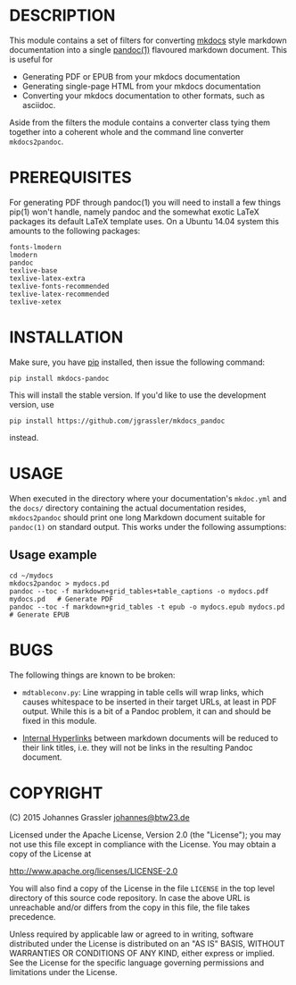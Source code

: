 # DESCRIPTION

This module contains a set of filters for converting
[mkdocs](http://www.mkdocs.org) style markdown documentation into a single
[pandoc(1)](http://www.pandoc.org) flavoured markdown document. This is useful
for

* Generating PDF or EPUB from your mkdocs documentation
* Generating single-page HTML from your mkdocs documentation
* Converting your mkdocs documentation to other formats, such as asciidoc.

Aside from the filters the module contains a converter class tying them
together into a coherent whole and the command line converter `mkdocs2pandoc`.

# PREREQUISITES

For generating PDF through pandoc(1) you will need to install a few things
pip(1) won't handle, namely pandoc and the somewhat exotic LaTeX packages its
default LaTeX template uses. On a Ubuntu 14.04 system this amounts to the
following packages:

```
fonts-lmodern
lmodern
pandoc
texlive-base
texlive-latex-extra
texlive-fonts-recommended
texlive-latex-recommended
texlive-xetex
```

# INSTALLATION

Make sure, you have [pip](https://pip.pypa.io/en/stable/) installed, then issue
the following command:

```
pip install mkdocs-pandoc
```

This will install the stable version. If you'd like to use the development
version, use

```
pip install https://github.com/jgrassler/mkdocs_pandoc
```

instead.

# USAGE

When executed in the directory where your documentation's `mkdoc.yml` and the
`docs/` directory containing the actual documentation resides, `mkdocs2pandoc`
should print one long Markdown document suitable for `pandoc(1)` on standard
output. This works under the following assumptions:

## Usage example

```
cd ~/mydocs
mkdocs2pandoc > mydocs.pd
pandoc --toc -f markdown+grid_tables+table_captions -o mydocs.pdf mydocs.pd   # Generate PDF
pandoc --toc -f markdown+grid_tables -t epub -o mydocs.epub mydocs.pd         # Generate EPUB
```

# BUGS

The following things are known to be broken:

* `mdtableconv.py`: Line wrapping in table cells will wrap links, which causes
  whitespace to be inserted in their target URLs, at least in PDF output. While
  this is a bit of a Pandoc problem, it can and should be fixed in this module.

* [Internal Hyperlinks](http://www.mkdocs.org/user-guide/writing-your-docs/#internal-hyperlinks) 
  between markdown documents will be reduced to their link titles, i.e. they
  will not be links in the resulting Pandoc document.

# COPYRIGHT

(C) 2015 Johannes Grassler <johannes@btw23.de>

Licensed under the Apache License, Version 2.0 (the "License");
you may not use this file except in compliance with the License.
You may obtain a copy of the License at

   http://www.apache.org/licenses/LICENSE-2.0

You will also find a copy of the License in the file `LICENSE` in the top level
directory of this source code repository. In case the above URL is unreachable
and/or differs from the copy in this file, the file takes precedence.

Unless required by applicable law or agreed to in writing, software
distributed under the License is distributed on an "AS IS" BASIS,
WITHOUT WARRANTIES OR CONDITIONS OF ANY KIND, either express or implied.
See the License for the specific language governing permissions and
limitations under the License.
